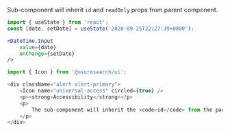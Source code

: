 
Sub-component will inherit `id` and `readOnly` props from parent component.

```jsx static
import { useState } from 'react';
const [date, setDate] = useState('2020-09-25T22:27:39+0000');

<DateTime.Input
    value={date}
    onChange={setDate}
/>
```

```js noeditor
import { Icon } from '@osuresearch/ui';

<div className="alert alert-primary">
    <Icon name="universal-access" circled={true} />
    <p><strong>Accessibility</strong></p>
    <p>
        The sub-component will inherit the <code>id</code> from the parent component and will be automatically associated with the <code>DateTime.Label</code>.
    </p>
</div>
```
